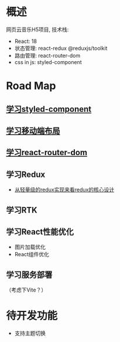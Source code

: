 # 概述
网页云音乐H5项目, 技术栈:
- React: 18
- 状态管理: react-redux @reduxjs/toolkit
- 路由管理: react-router-dom
- css in js: styled-component

# Road Map
## [学习styled-component](note-docs/styled-component.md)
## [学习移动端布局](note-docs/mobile-css-layout.md)
## [学习react-router-dom](note-docs/react-router.md)


## 学习Redux
- [从轻量级的redux实现来看redux的核心设计](note-docs/mini-redux/)

## 学习RTK


## 学习React性能优化
- 图片加载优化
- React组件优化


## 学习服务部署
（考虑下Vite？）


# 待开发功能

- 支持主题切换